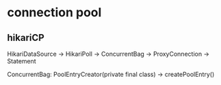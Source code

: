 # connection pool

## hikariCP

HikariDataSource -> HikariPoll -> ConcurrentBag -> ProxyConnection -> Statement

ConcurrentBag<PoolEntry>: PoolEntryCreator(private final class) ->
createPoolEntry()



